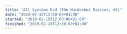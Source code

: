 ```yaml
---
title: "All Systems Red (The Murderbot Diaries, #1)"
date: "2019-02-15T12:00:00+01:00"
started: "2019-02-15T12:00:00+01:00"
finished: "2019-02-18T12:00:00+01:00"
---
```

